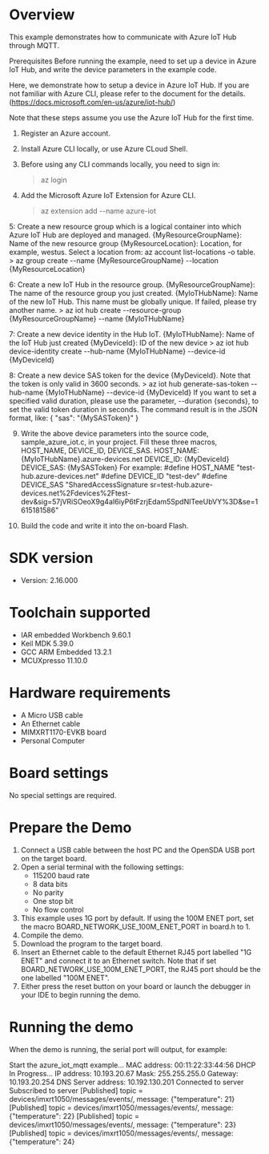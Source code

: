 Overview
========
This example demonstrates how to communicate with Azure IoT Hub through MQTT.

Prerequisites
Before running the example, need to set up a device in Azure IoT Hub, and write the device parameters in the example code.

Here, we demonstrate how to setup a device in Azure IoT Hub. If you are not familiar with Azure CLI, please refer to
the document for the details. (https://docs.microsoft.com/en-us/azure/iot-hub/)

Note that these steps assume you use the Azure IoT Hub for the first time.

1. Register an Azure account.

2. Install Azure CLI locally, or use Azure CLoud Shell.

3. Before using any CLI commands locally, you need to sign in:
     > az login

4. Add the Microsoft Azure IoT Extension for Azure CLI.
     > az extension add --name azure-iot

5: Create a new resource group which is a logical container into which Azure IoT Hub are deployed and managed.
   {MyResourceGroupName}: Name of the new resource group
   {MyResourceLocation}: Location, for example, westus. Select a location from: az account list-locations -o table.
     > az group create --name {MyResourceGroupName} --location {MyResourceLocation}

6: Create a new IoT Hub in the resource group.
   {MyResourceGroupName}: The name of the resource group you just created.
   {MyIoTHubName}: Name of the new IoT Hub. This name must be globally unique. If failed, please try another name.
     > az iot hub create --resource-group {MyResourceGroupName} --name {MyIoTHubName}

7: Create a new device identity in the Hub IoT.
   {MyIoTHubName}: Name of the IoT Hub just created
   {MyDeviceId}: ID of the new device
     > az iot hub device-identity create --hub-name {MyIoTHubName} --device-id {MyDeviceId}

8: Create a new device SAS token for the device {MyDeviceId}. Note that the token is only valid in 3600 seconds.
     > az iot hub generate-sas-token --hub-name {MyIoTHubName} --device-id {MyDeviceId}
   If you want to set a specified valid duration, please use the parameter, --duration {seconds}, to set the valid
   token duration in seconds.
   The command result is in the JSON format, like:
     {
        "sas": "{MySASToken}"
     }

9. Write the above device parameters into the source code, sample_azure_iot.c, in your project. Fill these three macros,
   HOST_NAME, DEVICE_ID, DEVICE_SAS.
     HOST_NAME: {MyIoTHubName}.azure-devices.net
     DEVICE_ID: {MyDeviceId}
     DEVICE_SAS: {MySASToken}
   For example:
     #define HOST_NAME "test-hub.azure-devices.net"
     #define DEVICE_ID "test-dev"
     #define DEVICE_SAS "SharedAccessSignature sr=test-hub.azure-devices.net%2Fdevices%2Ftest-dev&sig=57jVRiSOeoX9g4aI6iyP6tFzrjEdam5SpdNITeeUbVY%3D&se=1615181586"

10. Build the code and write it into the on-board Flash.


SDK version
===========
- Version: 2.16.000

Toolchain supported
===================
- IAR embedded Workbench  9.60.1
- Keil MDK  5.39.0
- GCC ARM Embedded  13.2.1
- MCUXpresso  11.10.0

Hardware requirements
=====================
- A Micro USB cable
- An Ethernet cable
- MIMXRT1170-EVKB board
- Personal Computer

Board settings
==============
No special settings are required.

Prepare the Demo
================
1.  Connect a USB cable between the host PC and the OpenSDA USB port on the target board.
2.  Open a serial terminal with the following settings:
    - 115200 baud rate
    - 8 data bits
    - No parity
    - One stop bit
    - No flow control
3.  This example uses 1G port by default. If using the 100M ENET port, set the macro
    BOARD_NETWORK_USE_100M_ENET_PORT in board.h to 1.
4.  Compile the demo.
5.  Download the program to the target board.
6.  Insert an Ethernet cable to the default Ethernet RJ45 port labelled "1G ENET" and connect it to
    an Ethernet switch. Note that if set BOARD_NETWORK_USE_100M_ENET_PORT, the RJ45 port should be
    the one labelled "100M ENET".
7.  Either press the reset button on your board or launch the debugger in your IDE to begin running the demo.

Running the demo
================
When the demo is running, the serial port will output, for example:

Start the azure_iot_mqtt example...
MAC address: 00:11:22:33:44:56
DHCP In Progress...
IP address: 10.193.20.67
Mask: 255.255.255.0
Gateway: 10.193.20.254
DNS Server address: 10.192.130.201
Connected to server
Subscribed to server
[Published] topic = devices/imxrt1050/messages/events/, message: {"temperature": 21}
[Published] topic = devices/imxrt1050/messages/events/, message: {"temperature": 22}
[Published] topic = devices/imxrt1050/messages/events/, message: {"temperature": 23}
[Published] topic = devices/imxrt1050/messages/events/, message: {"temperature": 24}

